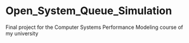 # Open_System_Queue_Simulation
Final project for the Computer Systems Performance Modeling course of my university
